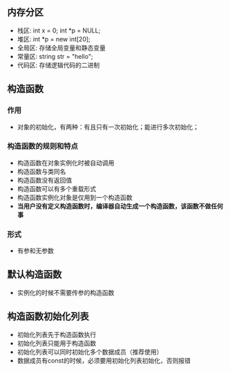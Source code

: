 ## 内存分区
- 栈区: int x = 0; int *p = NULL;
- 堆区: int *p = new int[20];
- 全局区: 存储全局变量和静态变量
- 常量区: string str = "hello";
- 代码区: 存储逻辑代码的二进制

## 构造函数
### 作用
- 对象的初始化，有两种：有且只有一次初始化；能进行多次初始化；
### 构造函数的规则和特点
- 构造函数在对象实例化时被自动调用
- 构造函数与类同名
- 构造函数没有返回值
- 构造函数可以有多个重载形式
- 构造函数实例化对象是仅用到一个构造函数
- **当用户没有定义构造函数时，编译器自动生成一个构造函数，该函数不做任何事**
### 形式
- 有参和无参数
## 默认构造函数
- 实例化的时候不需要传参的构造函数

## 构造函数初始化列表
- 初始化列表先于构造函数执行
- 初始化列表只能用于构造函数
- 初始化列表可以同时初始化多个数据成员（推荐使用）
- 数据成员有const的时候，必须要用初始化列表初始化，否则报错